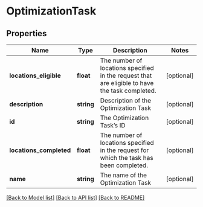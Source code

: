 # OptimizationTask

## Properties
Name | Type | Description | Notes
------------ | ------------- | ------------- | -------------
**locations_eligible** | **float** | The number of locations specified in the request that are eligible to have the task completed. | [optional] 
**description** | **string** | Description of the Optimization Task | [optional] 
**id** | **string** | The Optimization Task’s ID | [optional] 
**locations_completed** | **float** | The number of locations specified in the request for which the task has been completed. | [optional] 
**name** | **string** | The name of the Optimization Task | [optional] 

[[Back to Model list]](../README.md#documentation-for-models) [[Back to API list]](../README.md#documentation-for-api-endpoints) [[Back to README]](../README.md)


